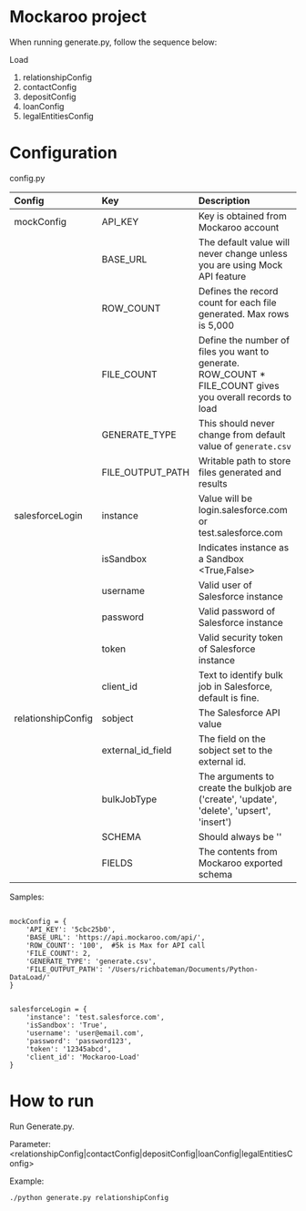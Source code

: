 Mockaroo project
===================
When running generate.py, follow the sequence below:

Load
<ol>
<li>relationshipConfig</li>
<li>contactConfig</li>
<li>depositConfig</li>
<li>loanConfig</li>
<li>legalEntitiesConfig</li>
</ol>

Configuration
===================
config.py


| Config        | Key           | Description  |
| :------------- |:-------------| :-----|
| mockConfig      | API_KEY | Key is obtained from Mockaroo account |
|      | BASE_URL      |   The default value will never change unless you are using Mock API feature |
|  | ROW_COUNT      |    Defines the record count for each file generated.  Max rows is 5,000 |
|  | FILE_COUNT      |    Define the number of files you want to generate.  ROW_COUNT * FILE_COUNT gives you overall records to load |
|  | GENERATE_TYPE      |    This should never change from default value of `generate.csv` |
|  | FILE_OUTPUT_PATH      |    Writable path to store files generated and results |
| salesforceLogin | instance      |    Value will be login.salesforce.com or test.salesforce.com |
|  | isSandbox      |    Indicates instance as a Sandbox <True,False> |
|  | username      |    Valid user of Salesforce instance |
|  | password      |    Valid password of Salesforce instance |
|  | token      |    Valid security token of Salesforce instance |
|  | client_id      |    Text to identify bulk job in Salesforce, default is fine. |
| relationshipConfig | sobject      |    The Salesforce API value |
|  | external_id_field      |    The field on the sobject set to the external id. |
|  | bulkJobType      |  The arguments to create the bulkjob are ('create', 'update', 'delete', 'upsert', 'insert')   |
|  | SCHEMA      |    Should always be ''  |
|  | FIELDS      |    The contents from Mockaroo exported schema |


Samples:

<pre><code>
mockConfig = {
    'API_KEY': '5cbc25b0',
    'BASE_URL': 'https://api.mockaroo.com/api/',
    'ROW_COUNT': '100',  #5k is Max for API call
    'FILE_COUNT': 2,
    'GENERATE_TYPE': 'generate.csv',
    'FILE_OUTPUT_PATH': '/Users/richbateman/Documents/Python-DataLoad/'
}
</code></pre>

<pre><code>
salesforceLogin = {
    'instance': 'test.salesforce.com',
    'isSandbox': 'True',
    'username': 'user@email.com',
    'password': 'password123',
    'token': '12345abcd',
    'client_id': 'Mockaroo-Load'
}
</code></pre>



How to run
===================

Run Generate.py.

Parameter:  <relationshipConfig|contactConfig|depositConfig|loanConfig|legalEntitiesConfig>

Example:

`
./python generate.py relationshipConfig
`